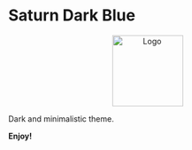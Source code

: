 # Saturn Dark Blue

<p align="center">
  <img src="" width="128" alt="Logo">
</p>

Dark and minimalistic theme.

**Enjoy!**
